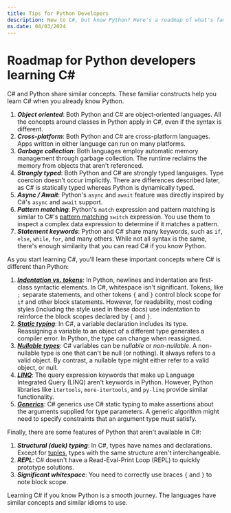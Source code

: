 ```yaml
---
title: Tips for Python Developers
description: New to C#, but know Python? Here's a roadmap of what's familiar, features in C# that aren't in Python, and alternatives for Python features that aren't in C#.
ms.date: 04/03/2024
---
```

# Roadmap for Python developers learning C\#

C# and Python share similar concepts. These familiar constructs help you learn C# when you already know Python.

1. ***Object oriented***: Both Python and C# are object-oriented languages. All the concepts around classes in Python apply in C#, even if the syntax is different.
1. ***Cross-platform***: Both Python and C# are cross-platform languages. Apps written in either language can run on many platforms.
1. ***Garbage collection***: Both languages employ automatic memory management through garbage collection. The runtime reclaims the memory from objects that aren't referenced.
1. ***Strongly typed***: Both Python and C# are strongly typed languages. Type coercion doesn't occur implicitly. There are differences described later, as C# is statically typed whereas Python is dynamically typed.
1. ***Async / Await***: Python's `async` and `await` feature was directly inspired by C#'s `async` and `await` support.
1. ***Pattern matching***: Python's `match` expression and pattern matching is similar to C#'s [pattern matching](../fundamentals/functional/pattern-matching.md) `switch` expression. You use them to inspect a complex data expression to determine if it matches a pattern.
1. ***Statement keywords***: Python and C# share many keywords, such as `if`, `else`, `while`, `for`, and many others. While not all syntax is the same, there's enough similarity that you can read C# if you know Python.

As you start learning C#, you'll learn these important concepts where C# is different than Python:

1. [***Indentation vs. tokens***](./tutorials/branches-and-loops.md): In Python, newlines and indentation are first-class syntactic elements. In C#, whitespace isn't significant. Tokens, like `;` separate statements, and other tokens `{` and `}` control block scope for `if` and other block statements. However, for readability, most coding styles (including the style used in these docs) use indentation to reinforce the block scopes declared by `{` and `}`.
1. [***Static typing***](../fundamentals/types/index.md): In C#, a variable declaration includes its type. Reassigning a variable to an object of a different type generates a compiler error. In Python, the type can change when reassigned.
1. [***Nullable types***](../nullable-references.md): C# variables can be *nullable* or *non-nullable*. A non-nullable type is one that can't be null (or nothing). It always refers to a valid object. By contrast, a nullable type might either refer to a valid object, or null.
1. [***LINQ***](../linq/index.md): The query expression keywords that make up Language Integrated Query (LINQ) aren't keywords in Python. However, Python libraries like `itertools`, `more-itertools`, and `py-linq` provide similar functionality.
1. [***Generics***](../fundamentals/types/generics.md): C# generics use C# static typing to make assertions about the arguments supplied for type parameters. A generic algorithm might need to specify constraints that an argument type must satisfy.

Finally, there are some features of Python that aren't available in C#:

1. ***Structural (duck) typing***: In C#, types have names and declarations. Except for [tuples](../language-reference/builtin-types/value-tuples.md), types with the same structure aren't interchangeable.
1. ***REPL***: C# doesn't have a Read-Eval-Print Loop (REPL) to quickly prototype solutions.
1. ***Significant whitespace***: You need to correctly use braces `{` and `}` to note block scope.

Learning C# if you know Python is a smooth journey. The languages have similar concepts and similar idioms to use.
